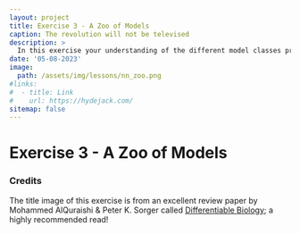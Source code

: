 ```yaml
---
layout: project
title: Exercise 3 - A Zoo of Models
caption: The revolution will not be televised
description: >
  In this exercise your understanding of the different model classes presented in the lecture is testeds
date: '05-08-2023'
image: 
  path: /assets/img/lessons/nn_zoo.png
#links:
#  - title: Link
#    url: https://hydejack.com/
sitemap: false
---
```


# Exercise 3 - A Zoo of Models


### Credits

The title image of this exercise is from an excellent review paper by Mohammed AlQuraishi & Peter K. Sorger called [Differentiable Biology](https://www.nature.com/articles/s41592-021-01283-4); a highly recommended read!